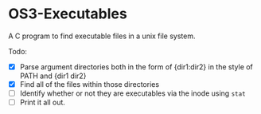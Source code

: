 # OS3-Executables
A C program to find executable files in a unix file system.


Todo:
- [x] Parse argument directories both in the form of {dir1:dir2} in the style of PATH and {dir1 dir2}
- [x] Find all of the files within those directories
- [ ] Identify whether or not they are executables via the inode using `stat`
- [ ] Print it all out.
